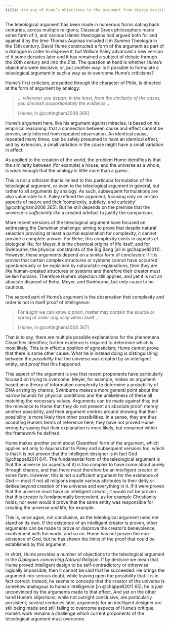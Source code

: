 ```yaml
---
title: Are any of Hume’s objections to the argument from design decisive?
---
```


The teleological argument has been made in numerous forms dating back centuries, across multiple religions; Classical Greek philosophers made some form of it, and various Islamic theologians had argued both for and against it by the time Thomas Aquinas included it in _Summa Theologia_ in the 13th century. David Hume constructed a form of the argument as part of a dialogue in order to disprove it, but William Paley advanced a new version of it some decades later and it has remained a subject of debate through the 20th century and into the 21st. The question at hand is whether Hume’s objections were decisive; or, put another way: is it possible to formulate a teleological argument in such a way as to overcome Hume’s criticisms?

Hume’s first criticism, presented through the character of Philo, is directed at the form of argument by analogy:

> _… wherever you depart, in the least, from the similarity of the cases, you diminish proportionately the evidence …_
>
> [Hume, in @cottingham2008 366]

Hume’s argument here, like his argument against miracles, is based on his empirical reasoning: that a connection between cause and effect cannot be proven, only inferred from repeated observation. An identical cause, repeated many times, can be safely presumed to have an identical effect, and by extension, a small variation in the cause might have a small variation in effect.

As applied to the creation of the world, the problem Hume identifies is that the similarity between (for example) a house, and the universe as a whole, is weak enough that the analogy is little more than a guess.

This is not a criticism that is limited to this particular formulation of the teleological argument, or even to the teleological argument in general, but rather to all arguments by analogy. As such, subsequent formulations are also vulnerable to it. Paley refined the argument, focusing only on certain aspects of nature and their ‘complexity, subtlety, and curiosity’ [@cottingham2008 365]. But he still depends on the premise that the universe is _sufficiently like_ a created artefact to justify the comparison.

More recent versions of the teleological argument have focused on addressing the Darwinian challenge: aiming to prove that despite natural selection providing at least a partial explanation for complexity, it cannot provide a complete answer. For Behe, this complexity exists in aspects of biological life; for Meyer, it is the chemical origins of life itself, and for Swinburne, the physical constraints of the Big Bang [all in @chappell2011]. However, these arguments depend on a similar form of conclusion: if it is proven that certain complex structures or systems cannot have occurred spontaneously or be explained by naturalistic explanations, then they are _like_ human-created structures or systems and therefore their creator must be _like_ humans. Therefore Hume’s objection still applies; and yet it is not an absolute disproof of Behe, Meyer, and Swinburne, but only cause to be cautious.

The second part of Hume’s argument is the observation that complexity and order is not in itself proof of intelligence:

> For aught we can know _a priori_, matter may contain the source or spring of order originally within itself …
>
> [Hume, in @cottingham2008 367]

That is to say, there are multiple possible explanations for the phenomena Cleanthes identifies; further evidence is required to determine which is most likely. This is in effect a position of agnosticism; Hume cannot prove that there is some other cause. What he is instead doing is distinguishing between the _possibility_ that the universe was created by an intelligent entity, and _proof_ that this happened.

This aspect of the argument is one that recent proponents have particularly focused on trying to overcome. Meyer, for example, makes an argument based on a theory of information complexity to determine a probability of DNA arising by chance; Swinburne makes a more general point about the narrow bounds for physical conditions and the unlikeliness of these all matching the necessary values. Arguments can be made against this; but the relevance to Hume that they do not present an absolute proof, merely another possibility, and their argument centres around showing that their possibility is more likely than other possibilities. In a sense, they are thus accepting Hume’s terms of reference here; they have not proved Hume wrong by saying that their explanation is more likely, but remained within the framework he defined.

Hume makes another point about Cleanthes’ form of the argument, which applies not only to Aquinas but to Paley and subsequent versions too, which is that it is not proven that the intelligent designer is in fact God [@chappell2011 64]. The fundamental form of the teleological argument is that the universe (or aspects of it) is too complex to have come about purely through chance, and that there must therefore be an intelligent creator of some form. However, this is not a sufficient argument for the existence of _God_ — most if not all religions impute various attributes to their deity or deities beyond creation of the universe and everything in it. If it were proven that the universe must have an intelligent creator, it would not be proven that this creator is fundamentally benevolent, as for example Christianity holds; nor even would it prove that the same entity was responsible for creating the universe _and_ life, for example.

This is, once again, not conclusive, as the teleological argument need not stand on its own. If the existence of an intelligent creator is proven, other arguments can be made to prove or disprove the creator’s benevolence, involvement with the world, and so on. Hume has not proven the non-existence of God, but he has shown the limits of the proof that could be established by this argument.

In short, Hume provides a number of objections to the teleological argument in the _Dialogues concerning Natural Religion_. If by decisive we mean that Hume proved intelligent design to be self-contradictory or otherwise logically impossible, then it cannot be said that he succeeded. He brings the argument into serious doubt, while leaving open the possibility that it is in fact correct. Indeed, he seems to concede that the creator of the universe is somehow analogous to human intelligence [in @chappell2011 65]; he is just unconvinced by the arguments made to that effect. And yet on the other hand Hume’s objections, while not outright conclusive, are particularly persistent; several centuries later, arguments for an intelligent designer are still being made and still failing to overcome aspects of Hume’s critique. Hume’s work remains a challenge which current proponents of the teleological argument must overcome.
